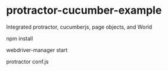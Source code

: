 # protractor-cucumber-example
Integrated protractor, cucumberjs, page objects, and World

npm install

webdriver-manager start

protractor conf.js
